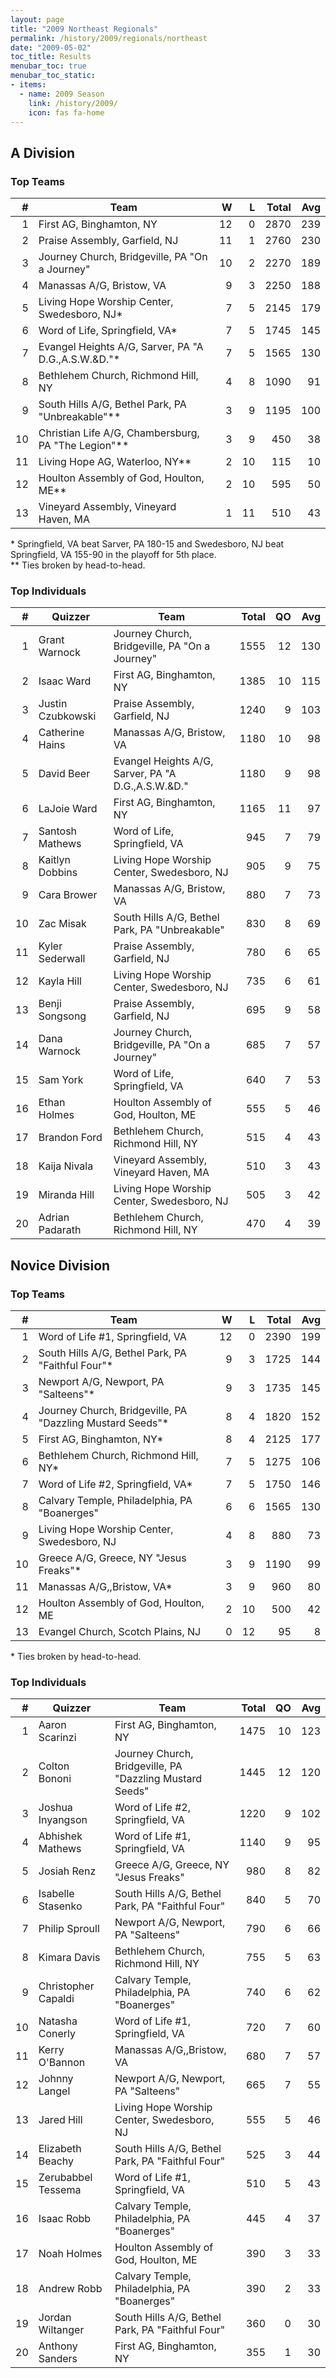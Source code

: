```yaml
---
layout: page
title: "2009 Northeast Regionals"
permalink: /history/2009/regionals/northeast
date: "2009-05-02"
toc_title: Results
menubar_toc: true
menubar_toc_static:
- items:
  - name: 2009 Season
    link: /history/2009/
    icon: fas fa-home
---
```


## A Division

### Top Teams

|    # | Team                                                |    W |    L | Total |  Avg |
| ---: | --------------------------------------------------- | ---: | ---: | ----: | ---: |
|    1 | First AG, Binghamton, NY                            |   12 |    0 |  2870 |  239 |
|    2 | Praise Assembly, Garfield, NJ                       |   11 |    1 |  2760 |  230 |
|    3 | Journey Church, Bridgeville, PA "On a Journey"      |   10 |    2 |  2270 |  189 |
|    4 | Manassas A/G, Bristow, VA                           |    9 |    3 |  2250 |  188 |
|    5 | Living Hope Worship Center, Swedesboro, NJ*         |    7 |    5 |  2145 |  179 |
|    6 | Word of Life, Springfield, VA*                      |    7 |    5 |  1745 |  145 |
|    7 | Evangel Heights A/G, Sarver, PA "A D.G.,A.S.W.&D."* |    7 |    5 |  1565 |  130 |
|    8 | Bethlehem Church, Richmond Hill, NY                 |    4 |    8 |  1090 |   91 |
|    9 | South Hills A/G, Bethel Park, PA "Unbreakable"**    |    3 |    9 |  1195 |  100 |
|   10 | Christian Life A/G, Chambersburg, PA "The Legion"** |    3 |    9 |   450 |   38 |
|   11 | Living Hope AG, Waterloo, NY**                      |    2 |   10 |   115 |   10 |
|   12 | Houlton Assembly of God, Houlton, ME**              |    2 |   10 |   595 |   50 |
|   13 | Vineyard Assembly, Vineyard Haven, MA               |    1 |   11 |   510 |   43 |

\* Springfield, VA beat Sarver, PA 180-15 and Swedesboro, NJ beat Springfield, VA 155-90 in the playoff for 5th place.\
\*\* Ties broken by head-to-head.

### Top Individuals

|    # | Quizzer           | Team                                               | Total |   QO |  Avg |
| ---: | ----------------- | -------------------------------------------------- | ----: | ---: | ---: |
|    1 | Grant Warnock     | Journey Church, Bridgeville, PA "On a Journey"     |  1555 |   12 |  130 |
|    2 | Isaac Ward        | First AG, Binghamton, NY                           |  1385 |   10 |  115 |
|    3 | Justin Czubkowski | Praise Assembly, Garfield, NJ                      |  1240 |    9 |  103 |
|    4 | Catherine Hains   | Manassas A/G, Bristow, VA                          |  1180 |   10 |   98 |
|    5 | David Beer        | Evangel Heights A/G, Sarver, PA "A D.G.,A.S.W.&D." |  1180 |    9 |   98 |
|    6 | LaJoie Ward       | First AG, Binghamton, NY                           |  1165 |   11 |   97 |
|    7 | Santosh Mathews   | Word of Life, Springfield, VA                      |   945 |    7 |   79 |
|    8 | Kaitlyn Dobbins   | Living Hope Worship Center, Swedesboro, NJ         |   905 |    9 |   75 |
|    9 | Cara Brower       | Manassas A/G, Bristow, VA                          |   880 |    7 |   73 |
|   10 | Zac Misak         | South Hills A/G, Bethel Park, PA "Unbreakable"     |   830 |    8 |   69 |
|   11 | Kyler Sederwall   | Praise Assembly, Garfield, NJ                      |   780 |    6 |   65 |
|   12 | Kayla Hill        | Living Hope Worship Center, Swedesboro, NJ         |   735 |    6 |   61 |
|   13 | Benji Songsong    | Praise Assembly, Garfield, NJ                      |   695 |    9 |   58 |
|   14 | Dana Warnock      | Journey Church, Bridgeville, PA "On a Journey"     |   685 |    7 |   57 |
|   15 | Sam York          | Word of Life, Springfield, VA                      |   640 |    7 |   53 |
|   16 | Ethan Holmes      | Houlton Assembly of God, Houlton, ME               |   555 |    5 |   46 |
|   17 | Brandon Ford      | Bethlehem Church, Richmond Hill, NY                |   515 |    4 |   43 |
|   18 | Kaija Nivala      | Vineyard Assembly, Vineyard Haven, MA              |   510 |    3 |   43 |
|   19 | Miranda Hill      | Living Hope Worship Center, Swedesboro, NJ         |   505 |    3 |   42 |
|   20 | Adrian Padarath   | Bethlehem Church, Richmond Hill, NY                |   470 |    4 |   39 |

## Novice Division

### Top Teams

|    # | Team                                                      |    W |    L | Total |  Avg |
| ---: | --------------------------------------------------------- | ---: | ---: | ----: | ---: |
|    1 | Word of Life #1, Springfield, VA                          |   12 |    0 |  2390 |  199 |
|    2 | South Hills A/G, Bethel Park, PA "Faithful Four"*         |    9 |    3 |  1725 |  144 |
|    3 | Newport A/G, Newport, PA "Salteens"*                      |    9 |    3 |  1735 |  145 |
|    4 | Journey Church, Bridgeville, PA "Dazzling Mustard Seeds"* |    8 |    4 |  1820 |  152 |
|    5 | First AG, Binghamton, NY*                                 |    8 |    4 |  2125 |  177 |
|    6 | Bethlehem Church, Richmond Hill, NY*                      |    7 |    5 |  1275 |  106 |
|    7 | Word of Life #2, Springfield, VA*                         |    7 |    5 |  1750 |  146 |
|    8 | Calvary Temple, Philadelphia, PA "Boanerges"              |    6 |    6 |  1565 |  130 |
|    9 | Living Hope Worship Center, Swedesboro, NJ                |    4 |    8 |   880 |   73 |
|   10 | Greece A/G, Greece, NY "Jesus Freaks"*                    |    3 |    9 |  1190 |   99 |
|   11 | Manassas A/G,,Bristow, VA*                                |    3 |    9 |   960 |   80 |
|   12 | Houlton Assembly of God, Houlton, ME                      |    2 |   10 |   500 |   42 |
|   13 | Evangel Church, Scotch Plains, NJ                         |    0 |   12 |    95 |    8 |

\* Ties broken by head-to-head.

### Top Individuals

|    # | Quizzer             | Team                                                     | Total |   QO |  Avg |
| ---: | ------------------- | -------------------------------------------------------- | ----: | ---: | ---: |
|    1 | Aaron Scarinzi      | First AG, Binghamton, NY                                 |  1475 |   10 |  123 |
|    2 | Colton Bononi       | Journey Church, Bridgeville, PA "Dazzling Mustard Seeds" |  1445 |   12 |  120 |
|    3 | Joshua Inyangson    | Word of Life #2, Springfield, VA                         |  1220 |    9 |  102 |
|    4 | Abhishek Mathews    | Word of Life #1, Springfield, VA                         |  1140 |    9 |   95 |
|    5 | Josiah Renz         | Greece A/G, Greece, NY "Jesus Freaks"                    |   980 |    8 |   82 |
|    6 | Isabelle Stasenko   | South Hills A/G, Bethel Park, PA "Faithful Four"         |   840 |    5 |   70 |
|    7 | Philip Sproull      | Newport A/G, Newport, PA "Salteens"                      |   790 |    6 |   66 |
|    8 | Kimara Davis        | Bethlehem Church, Richmond Hill, NY                      |   755 |    5 |   63 |
|    9 | Christopher Capaldi | Calvary Temple, Philadelphia, PA "Boanerges"             |   740 |    6 |   62 |
|   10 | Natasha Conerly     | Word of Life #1, Springfield, VA                         |   720 |    7 |   60 |
|   11 | Kerry O'Bannon      | Manassas A/G,,Bristow, VA                                |   680 |    7 |   57 |
|   12 | Johnny Langel       | Newport A/G, Newport, PA "Salteens"                      |   665 |    7 |   55 |
|   13 | Jared Hill          | Living Hope Worship Center, Swedesboro, NJ               |   555 |    5 |   46 |
|   14 | Elizabeth Beachy    | South Hills A/G, Bethel Park, PA "Faithful Four"         |   525 |    3 |   44 |
|   15 | Zerubabbel Tessema  | Word of Life #1, Springfield, VA                         |   510 |    5 |   43 |
|   16 | Isaac Robb          | Calvary Temple, Philadelphia, PA "Boanerges"             |   445 |    4 |   37 |
|   17 | Noah Holmes         | Houlton Assembly of God, Houlton, ME                     |   390 |    3 |   33 |
|   18 | Andrew Robb         | Calvary Temple, Philadelphia, PA "Boanerges"             |   390 |    2 |   33 |
|   19 | Jordan Wiltanger    | South Hills A/G, Bethel Park, PA "Faithful Four"         |   360 |    0 |   30 |
|   20 | Anthony Sanders     | First AG, Binghamton, NY                                 |   355 |    1 |   30 |

